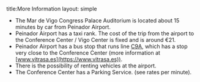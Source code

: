 title:More Information
layout: simple

 
- The Mar de Vigo Congress Palace Auditorium is located about 15 minutes by car from Peinador Airport.
- Peinador Airport has a taxi rank. The cost of the trip from the airport to the Conference Center / Vigo Center is fixed and is around €21.
- Peinador Airport has a bus stop that runs line [C9A](http://www.vitrasa.es/php/index.php?pag=plantilla_lineas&linea=circular9a.html), which has a stop very close to the Conference Center (more information at [www.vitrasa.es](https://www.vitrasa.es)).
- There is the possibility of renting vehicles at the airport.
- The Conference Center has a Parking Service. (see rates per minute).